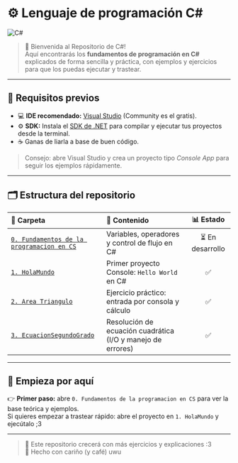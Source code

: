 # ⚙️ Lenguaje de programación C#
![C#](https://img.shields.io/badge/c%23-%23239120.svg?style=for-the-badge&logo=csharp&logoColor=white)

> 🌈 Bienvenida al Repositorio de C#!  
> Aquí encontrarás los **fundamentos de programación en C#** explicados de forma sencilla y práctica, con ejemplos y ejercicios para que los puedas ejecutar y trastear.

---

## 🚀 Requisitos previos

- 💻 **IDE recomendado:** [Visual Studio](https://visualstudio.microsoft.com/es/vs/community) (Community es el gratis).  
- ⚙️ **SDK:** Instala el [SDK de .NET](https://dotnet.microsoft.com/es-es/download/visual-studio-sdks) para compilar y ejecutar tus proyectos desde la terminal.  
- ☕ Ganas de liarla a base de buen código.

> Consejo: abre Visual Studio y crea un proyecto tipo *Console App* para seguir los ejemplos rápidamente.

---

## 🗂️ Estructura del repositorio

| 📁 Carpeta | 📝 Contenido | 📊 Estado |
| :--- | :--- | :---: |
| [`0. Fundamentos de la programacion en CS`](./0.%20Fundamentos%20de%20la%20programación%20en%20CS/) | Variables, operadores y control de flujo en C# | ⏳ En desarrollo |
| [`1. HolaMundo`](./1.%20Hola%20Mundo/) | Primer proyecto Console: `Hello World` en C# | ✅ |
| [`2. Area Triangulo`](./2.%20Area%20Triangulo/) | Ejercicio práctico: entrada por consola y cálculo | ✅ |
| [`3. EcuacionSegundoGrado`](./3.%20EcuacionSegundoGrado/) | Resolución de ecuación cuadrática (I/O y manejo de errores) | ✅ |

---

## 🚀 Empieza por aquí

👉 **Primer paso:** abre `0. Fundamentos de la programacion en CS` para ver la base teórica y ejemplos.  
Si quieres empezar a trastear rápido: abre el proyecto en `1. HolaMundo` y ejecútalo ;3

---

> 🧩 Este repositorio crecerá con más ejercicios y explicaciones :3  
> 💛 Hecho con cariño (y café) uwu